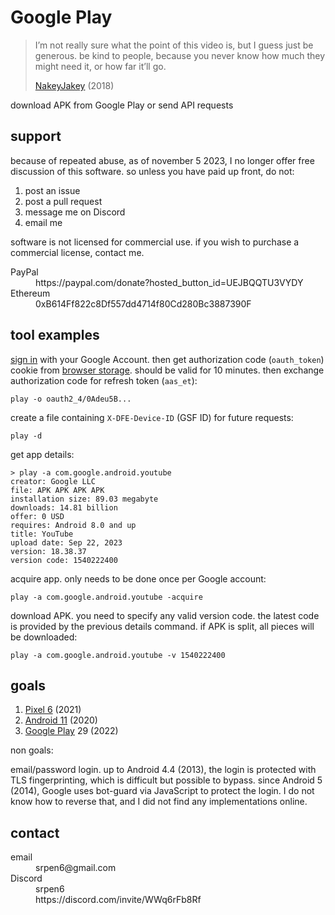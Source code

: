 # Google Play

> I’m not really sure what the point of this video is, but I guess just be
> generous. be kind to people, because you never know how much they might need
> it, or how far it’ll go.
>
> [NakeyJakey](//youtube.com/watch?v=Cr0UYNKmrUs) (2018)

download APK from Google Play or send API requests

## support

because of repeated abuse, as of november 5 2023, I no longer offer free
discussion of this software. so unless you have paid up front, do not:

1. post an issue
2. post a pull request
3. message me on Discord
4. email me

software is not licensed for commercial use. if you wish to purchase a
commercial license, contact me.

<dl>
   <dt>PayPal</dt>
   <dd>https://paypal.com/donate?hosted_button_id=UEJBQQTU3VYDY</dd>
   <dt>Ethereum</dt>
   <dd>0xB614Ff822c8Df557dd4714f80Cd280Bc3887390F</dd>
</dl>

## tool examples

[sign in](//accounts.google.com/embedded/setup/v2/android) with your Google
Account. then get authorization code (`oauth_token`) cookie from
[browser&nbsp;storage][1]. should be valid for 10 minutes. then exchange
authorization code for refresh token (`aas_et`):

~~~
play -o oauth2_4/0Adeu5B...
~~~

[1]://firefox-source-docs.mozilla.org/devtools-user/storage_inspector

create a file containing `X-DFE-Device-ID` (GSF ID) for future requests:

~~~
play -d
~~~

get app details:

~~~
> play -a com.google.android.youtube
creator: Google LLC
file: APK APK APK APK
installation size: 89.03 megabyte
downloads: 14.81 billion
offer: 0 USD
requires: Android 8.0 and up
title: YouTube
upload date: Sep 22, 2023
version: 18.38.37
version code: 1540222400
~~~

acquire app. only needs to be done once per Google account:

~~~
play -a com.google.android.youtube -acquire
~~~

download APK. you need to specify any valid version code. the latest code is
provided by the previous details command. if APK is split, all pieces will be
downloaded:

~~~
play -a com.google.android.youtube -v 1540222400
~~~

## goals

1. [Pixel 6](//wikipedia.org/wiki/Pixel_6) (2021)
2. [Android 11](//wikipedia.org/wiki/Android_11) (2020)
3. [Google Play](//wikipedia.org/wiki/Google_Play) 29 (2022)

non goals:

email/password login. up to Android 4.4 (2013), the login is protected with TLS
fingerprinting, which is difficult but possible to bypass. since Android 5
(2014), Google uses bot-guard via JavaScript to protect the login. I do not
know how to reverse that, and I did not find any implementations online.

## contact

<dl>
   <dt>
   email
   </dt>
   <dd>
   srpen6@gmail.com
   </dd>
   <dt>
   Discord
   </dt>
   <dd>
   srpen6
   </dd>
   <dd>
   https://discord.com/invite/WWq6rFb8Rf
   </dd>
</dl>
